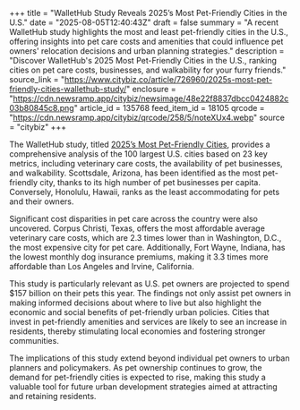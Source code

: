+++
title = "WalletHub Study Reveals 2025’s Most Pet-Friendly Cities in the U.S."
date = "2025-08-05T12:40:43Z"
draft = false
summary = "A recent WalletHub study highlights the most and least pet-friendly cities in the U.S., offering insights into pet care costs and amenities that could influence pet owners' relocation decisions and urban planning strategies."
description = "Discover WalletHub's 2025 Most Pet-Friendly Cities in the U.S., ranking cities on pet care costs, businesses, and walkability for your furry friends."
source_link = "https://www.citybiz.co/article/726960/2025s-most-pet-friendly-cities-wallethub-study/"
enclosure = "https://cdn.newsramp.app/citybiz/newsimage/48e22f8837dbcc0424882c03b80845c8.png"
article_id = 135768
feed_item_id = 18105
qrcode = "https://cdn.newsramp.app/citybiz/qrcode/258/5/noteXUx4.webp"
source = "citybiz"
+++

<p>The WalletHub study, titled <a href="https://wallethub.com" rel="nofollow" target="_blank">2025’s Most Pet-Friendly Cities</a>, provides a comprehensive analysis of the 100 largest U.S. cities based on 23 key metrics, including veterinary care costs, the availability of pet businesses, and walkability. Scottsdale, Arizona, has been identified as the most pet-friendly city, thanks to its high number of pet businesses per capita. Conversely, Honolulu, Hawaii, ranks as the least accommodating for pets and their owners.</p><p>Significant cost disparities in pet care across the country were also uncovered. Corpus Christi, Texas, offers the most affordable average veterinary care costs, which are 2.3 times lower than in Washington, D.C., the most expensive city for pet care. Additionally, Fort Wayne, Indiana, has the lowest monthly dog insurance premiums, making it 3.3 times more affordable than Los Angeles and Irvine, California.</p><p>This study is particularly relevant as U.S. pet owners are projected to spend $157 billion on their pets this year. The findings not only assist pet owners in making informed decisions about where to live but also highlight the economic and social benefits of pet-friendly urban policies. Cities that invest in pet-friendly amenities and services are likely to see an increase in residents, thereby stimulating local economies and fostering stronger communities.</p><p>The implications of this study extend beyond individual pet owners to urban planners and policymakers. As pet ownership continues to grow, the demand for pet-friendly cities is expected to rise, making this study a valuable tool for future urban development strategies aimed at attracting and retaining residents.</p>